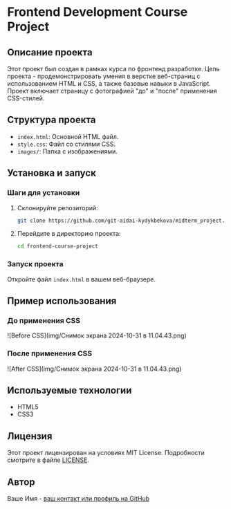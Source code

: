


# Frontend Development Course Project

## Описание проекта

Этот проект был создан в рамках курса по фронтенд разработке. Цель проекта - продемонстрировать умения в верстке веб-страниц с использованием HTML и CSS, а также базовые навыки в JavaScript. Проект включает страницу с фотографией "до" и "после" применения CSS-стилей.

## Структура проекта

- `index.html`: Основной HTML файл.
- `style.css`: Файл со стилями CSS.
- `images/`: Папка с изображениями.

## Установка и запуск

### Шаги для установки

1. Склонируйте репозиторий:
    ```bash
    git clone https://github.com/git-aidai-kydykbekova/midterm_project.git
    ```

2. Перейдите в директорию проекта:
    ```bash
    cd frontend-course-project
    ```

### Запуск проекта

Откройте файл `index.html` в вашем веб-браузере.

## Пример использования

### До применения CSS

![Before CSS](img/Снимок экрана 2024-10-31 в 11.04.43.png)

### После применения CSS

![After CSS](img/Снимок экрана 2024-10-31 в 11.04.43.png)

## Используемые технологии

- HTML5
- CSS3


## Лицензия

Этот проект лицензирован на условиях MIT License. Подробности смотрите в файле [LICENSE](LICENSE).

## Автор

Ваше Имя - [ваш контакт или профиль на GitHub](https://github.com/git-aidai-kydykbekova)

